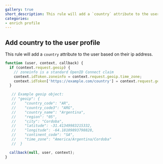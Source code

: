 ```yaml
---
gallery: true
short_description: This rule will add a `country` attribute to the user based on their IP address.
categories:
- enrich profile
---
```

## Add country to the user profile

This rule will add a `country` attribute to the user based on their ip address.

```js
function (user, context, callback) {
  if (context.request.geoip) {
    // zoneinfo is a standard OpenID Connect claim
    context.idToken.zoneinfo = context.request.geoip.time_zone;
    context.idToken['https://example.com/country'] = context.request.geoip.country_name;
  }

   // Example geoip object:
   // "geoip": {
   //    "country_code": "AR",
   //    "country_code3": "ARG",
   //    "country_name": "Argentina",
   //    "region": "05",
   //    "city": "Cordoba",
   //    "latitude": -31.41349983215332,
   //    "longitude": -64.18109893798828,
   //    "continent_code": "SA",
   //    "time_zone": "America/Argentina/Cordoba"
   //  }

  callback(null, user, context);
}
```
